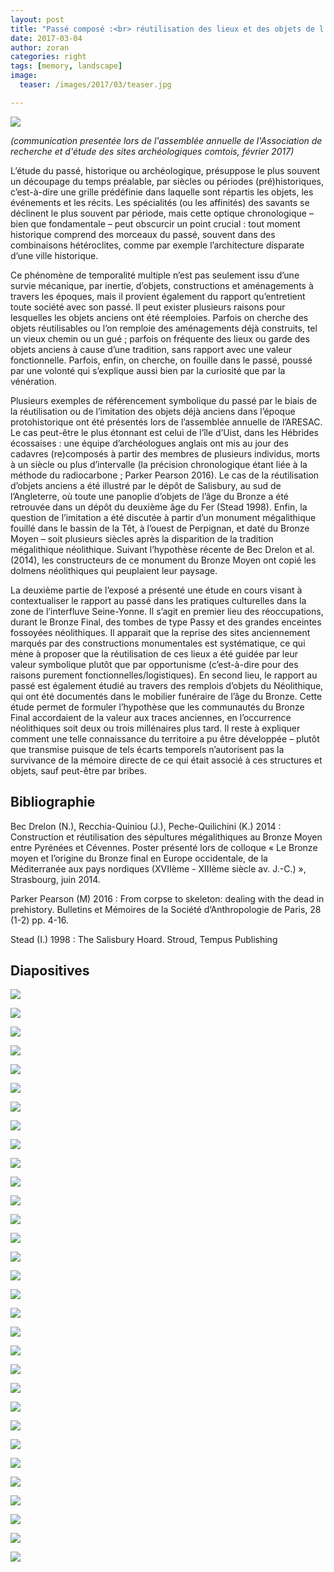 ```yaml
---
layout: post
title: "Passé composé :<br> réutilisation des lieux et des objets de l’époque Néolithique à l’âge du Bronze"
date: 2017-03-04
author: zoran
categories: right
tags: [memory, landscape]
image: 
  teaser: /images/2017/03/teaser.jpg

---
```


![](/images/2017/03/Diapositive1.JPG)

*(communication presentée lors de l'assemblée annuelle de l'Association de recherche et d'étude des sites archéologiques comtois, février 2017)*

L’étude du passé, historique ou archéologique, présuppose le plus souvent un découpage du temps préalable, par siècles ou périodes (pré)historiques, c’est-à-dire une grille prédéfinie dans laquelle sont répartis les objets, les événements et les récits. Les spécialités (ou les affinités) des savants se déclinent le plus souvent par période, mais cette optique chronologique – bien que fondamentale – peut obscurcir un point crucial : tout moment historique comprend des morceaux du passé, souvent dans des combinaisons hétéroclites, comme par exemple l’architecture disparate d’une ville historique. 

Ce phénomène de temporalité multiple n’est pas seulement issu d’une survie mécanique, par inertie, d’objets, constructions et aménagements à travers les époques, mais il provient également du rapport qu’entretient toute société avec son passé. Il peut exister plusieurs raisons pour lesquelles les objets anciens ont été réemploies. Parfois on cherche des objets réutilisables ou l’on remploie des aménagements déjà construits, tel un vieux chemin ou un gué ; parfois on fréquente des lieux ou  garde des objets anciens à cause d’une tradition, sans rapport avec une valeur fonctionnelle. Parfois, enfin, on cherche, on fouille dans le passé, poussé par une volonté qui s’explique aussi bien par la curiosité que par la vénération.

Plusieurs exemples de référencement symbolique du passé par le biais de la réutilisation ou de l’imitation des objets déjà anciens dans l’époque protohistorique ont été présentés lors de l’assemblée annuelle de l’ARESAC. Le cas peut-être le plus étonnant est celui de l’île d’Uist, dans les Hébrides écossaises : une équipe d’archéologues anglais ont mis au jour des cadavres (re)composés à partir des membres de plusieurs individus, morts à un siècle ou plus d’intervalle (la précision chronologique étant liée à la méthode du radiocarbone ; Parker Pearson 2016). Le cas de la réutilisation d’objets anciens a été illustré par le dépôt de Salisbury, au sud de l’Angleterre, où toute une panoplie d’objets de l’âge du Bronze a été retrouvée dans un dépôt  du deuxième âge du Fer (Stead 1998). Enfin, la question de l’imitation a été discutée à partir d’un monument mégalithique fouillé dans le bassin de la Têt, à l’ouest de Perpignan, et daté du Bronze Moyen – soit plusieurs siècles après la disparition de la tradition mégalithique néolithique. Suivant l’hypothèse récente de Bec Drelon et al. (2014), les constructeurs de ce monument du Bronze Moyen ont copié les dolmens néolithiques qui peuplaient leur paysage.

La deuxième partie de l’exposé a présenté une étude en cours visant à contextualiser le rapport au passé dans les pratiques culturelles dans la zone de l’interfluve Seine-Yonne. Il s’agit en premier lieu des réoccupations, durant le Bronze Final, des tombes de type Passy et des grandes enceintes fossoyées néolithiques. Il apparait que la reprise des sites anciennement marqués par des constructions monumentales est systématique, ce qui mène à proposer que la réutilisation de ces lieux a été guidée par leur valeur symbolique plutôt que par opportunisme (c’est-à-dire pour des raisons purement fonctionnelles/logistiques). En second lieu, le rapport au passé est également étudié au travers des remplois d’objets du Néolithique, qui ont été documentés dans le mobilier funéraire de l’âge du Bronze. Cette étude permet de formuler l’hypothèse que les communautés du Bronze Final accordaient de la valeur aux traces anciennes, en l’occurrence néolithiques soit deux ou trois millénaires plus tard. Il reste à expliquer comment une telle connaissance du territoire a pu être développée – plutôt que transmise puisque de tels écarts temporels n’autorisent pas la survivance de la mémoire directe de ce qui était associé à ces structures et objets, sauf peut-être par bribes.     

## Bibliographie

Bec Drelon (N.), Recchia-Quiniou (J.), Peche-Quilichini (K.) 2014 : Construction et réutilisation des sépultures mégalithiques au Bronze Moyen entre Pyrénées et Cévennes. Poster présenté lors de colloque « Le Bronze moyen et l’origine du Bronze final en Europe occidentale, de la Méditerranée aux pays nordiques (XVIIème - XIIIème siècle av. J.-C.) », Strasbourg, juin 2014.

Parker Pearson (M) 2016 : From corpse to skeleton: dealing with the dead in prehistory. Bulletins et Mémoires de la Société d‘Anthropologie de Paris, 28 (1-2) pp. 4-16.

Stead (I.) 1998 : The Salisbury Hoard. Stroud, Tempus Publishing

## Diapositives

![](/images/2017/03/Diapositive1.JPG)

![](/images/2017/03/Diapositive2.JPG)

![](/images/2017/03/Diapositive3.JPG)

![](/images/2017/03/Diapositive4.JPG)

![](/images/2017/03/Diapositive5.JPG)

![](/images/2017/03/Diapositive6.JPG)

![](/images/2017/03/Diapositive7.JPG)

![](/images/2017/03/Diapositive8.JPG)

![](/images/2017/03/Diapositive9.JPG)

![](/images/2017/03/Diapositive10.JPG)

![](/images/2017/03/Diapositive11.JPG)

![](/images/2017/03/Diapositive12.JPG)

![](/images/2017/03/Diapositive13.JPG)

![](/images/2017/03/Diapositive14.JPG)

![](/images/2017/03/Diapositive15.JPG)

![](/images/2017/03/Diapositive16.JPG)

![](/images/2017/03/Diapositive17.JPG)

![](/images/2017/03/Diapositive18.JPG)

![](/images/2017/03/Diapositive19.JPG)

![](/images/2017/03/Diapositive20.JPG)

![](/images/2017/03/Diapositive21.JPG)

![](/images/2017/03/Diapositive22.JPG)

![](/images/2017/03/Diapositive23.JPG)

![](/images/2017/03/Diapositive24.JPG)

![](/images/2017/03/Diapositive25.JPG)

![](/images/2017/03/Diapositive26.JPG)

![](/images/2017/03/Diapositive27.JPG)

![](/images/2017/03/Diapositive28.JPG)

![](/images/2017/03/Diapositive29.JPG)

![](/images/2017/03/Diapositive30.JPG)

![](/images/2017/03/Diapositive31.JPG)

